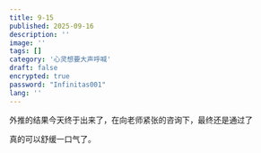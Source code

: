 ```yaml
---
title: 9-15
published: 2025-09-16
description: ''
image: ''
tags: []
category: '心灵想要大声呼喊'
draft: false 
encrypted: true
password: "Infinitas001"
lang: ''
---
```


外推的结果今天终于出来了，在向老师紧张的咨询下，最终还是通过了

真的可以舒缓一口气了。


